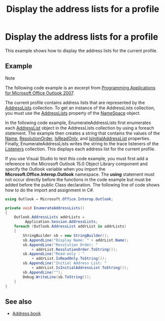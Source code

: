 ﻿---
title: Display the address lists for a profile
TOCTitle: Display the address lists for a profile
ms:assetid: ced8230b-110b-4ccb-a699-588798144154
ms:mtpsurl: https://msdn.microsoft.com/en-us/library/Ff184643(v=office.15)
ms:contentKeyID: 55119802
ms.date: 07/24/2014
mtps_version: v=office.15


---

# Display the address lists for a profile

This example shows how to display the address lists for the current profile.

## Example

> [!NOTE] 
> The following code example is an excerpt from [Programming Applications for Microsoft Office Outlook 2007](https://www.amazon.com/gp/product/0735622493?ie=UTF8&tag=msmsdn-20&linkCode=as2&camp=1789&creative=9325&creativeASIN=0735622493).

The current profile contains address lists that are represented by the [AddressLists](https://msdn.microsoft.com/en-us/library/bb611894\(v=office.15\)) collection. To get an instance of the AddressLists collection, you must use the [AddressLists](https://msdn.microsoft.com/en-us/library/bb624048\(v=office.15\)) property of the [NameSpace](https://msdn.microsoft.com/en-us/library/bb645857\(v=office.15\)) object.

In the following code example, EnumerateAddressLists first enumerates each [AddressList](https://msdn.microsoft.com/en-us/library/bb623538\(v=office.15\)) object in the AddressLists collection by using a foreach statement. The example then creates a string that contains the values of the [Name](https://msdn.microsoft.com/en-us/library/bb609849\(v=office.15\)), [ResolutionOrder](https://msdn.microsoft.com/en-us/library/bb646853\(v=office.15\)), [IsReadOnly](https://msdn.microsoft.com/en-us/library/bb612676\(v=office.15\)), and [IsInitialAddressList](https://msdn.microsoft.com/en-us/library/bb646646\(v=office.15\)) properties. Finally, EnumerateAddressLists writes the string to the trace listeners of the [Listeners](http://msdn.microsoft.com/en-us/library/system.diagnostics.debug.listeners.aspx) collection. This displays each address list for the current profile.

If you use Visual Studio to test this code example, you must first add a reference to the Microsoft Outlook 15.0 Object Library component and specify the Outlook variable when you import the **Microsoft.Office.Interop.Outlook** namespace. The **using** statement must not occur directly before the functions in the code example but must be added before the public Class declaration. The following line of code shows how to do the import and assignment in C\#.

```csharp
using Outlook = Microsoft.Office.Interop.Outlook;
```

```csharp
private void EnumerateAddressLists()
{
    Outlook.AddressLists addrLists =
         Application.Session.AddressLists;
    foreach (Outlook.AddressList addrList in addrLists)
    {
        StringBuilder sb = new StringBuilder();
        sb.AppendLine("Display Name: " + addrList.Name);
        sb.AppendLine("Resolution Order: "
            + addrList.ResolutionOrder.ToString());
        sb.AppendLine("Read-only : "
            + addrList.IsReadOnly.ToString());
        sb.AppendLine("Initial Address List: "
            + addrList.IsInitialAddressList.ToString());
        sb.AppendLine("");
        Debug.WriteLine(sb.ToString());
    }
}
```

## See also

- [Address book](address-book.md)


